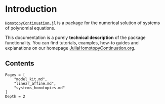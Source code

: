 # Introduction

[`HomotopyContinuation.jl`](https://www.JuliaHomotopyContinuation.org) is a package for the numerical solution of systems of polynomial equations.

This documentation is a purely **technical description** of the package functionality.
You can find tutorials, examples, how-to guides and explanations on our homepage
[JuliaHomotopyContinuation.org](https://www.JuliaHomotopyContinuation.org).

## Contents
```@contents
Pages = [
    "model_kit.md",
    "linear_affine.md",
    "systems_homotopies.md"
]
Depth = 2
```
